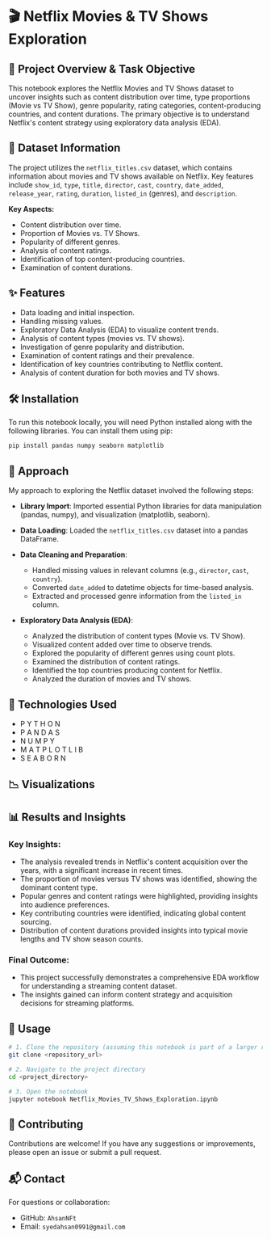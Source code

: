 # 🎬 Netflix Movies & TV Shows Exploration

## 📌 Project Overview & Task Objective

This notebook explores the Netflix Movies and TV Shows dataset to uncover insights such as content distribution over time, type proportions (Movie vs TV Show), genre popularity, rating categories, content-producing countries, and content durations. The primary objective is to understand Netflix's content strategy using exploratory data analysis (EDA).

## 📂 Dataset Information

The project utilizes the `netflix_titles.csv` dataset, which contains information about movies and TV shows available on Netflix. Key features include `show_id`, `type`, `title`, `director`, `cast`, `country`, `date_added`, `release_year`, `rating`, `duration`, `listed_in` (genres), and `description`.

**Key Aspects:**
- Content distribution over time.
- Proportion of Movies vs. TV Shows.
- Popularity of different genres.
- Analysis of content ratings.
- Identification of top content-producing countries.
- Examination of content durations.

## ✨ Features

- Data loading and initial inspection.
- Handling missing values.
- Exploratory Data Analysis (EDA) to visualize content trends.
- Analysis of content types (movies vs. TV shows).
- Investigation of genre popularity and distribution.
- Examination of content ratings and their prevalence.
- Identification of key countries contributing to Netflix content.
- Analysis of content duration for both movies and TV shows.

## 🛠️ Installation

To run this notebook locally, you will need Python installed along with the following libraries. You can install them using pip:
```bash
pip install pandas numpy seaborn matplotlib
```

## 🚀 Approach

My approach to exploring the Netflix dataset involved the following steps:

- **Library Import**: Imported essential Python libraries for data manipulation (pandas, numpy), and visualization (matplotlib, seaborn).
  
- **Data Loading**: Loaded the `netflix_titles.csv` dataset into a pandas DataFrame.

- **Data Cleaning and Preparation**:
  - Handled missing values in relevant columns (e.g., `director`, `cast`, `country`).
  - Converted `date_added` to datetime objects for time-based analysis.
  - Extracted and processed genre information from the `listed_in` column.
    
- **Exploratory Data Analysis (EDA)**:
  - Analyzed the distribution of content types (Movie vs. TV Show).
  - Visualized content added over time to observe trends.
  - Explored the popularity of different genres using count plots.
  - Examined the distribution of content ratings.
  - Identified the top countries producing content for Netflix.
  - Analyzed the duration of movies and TV shows.

## 🧰 Technologies Used
- P Y T H O N
- P A N D A S
- N U M P Y
- M A T P L O T L I B
- S E A B O R N

## 📉 Visualizations


## 📊 Results and Insights

### Key Insights:
  - The analysis revealed trends in Netflix's content acquisition over the years, with a significant increase in recent times.
  - The proportion of movies versus TV shows was identified, showing the dominant content type.
  - Popular genres and content ratings were highlighted, providing insights into audience preferences.
  - Key contributing countries were identified, indicating global content sourcing.
  - Distribution of content durations provided insights into typical movie lengths and TV show season counts.
    
### Final Outcome:
  - This project successfully demonstrates a comprehensive EDA workflow for understanding a streaming content dataset.
  - The insights gained can inform content strategy and acquisition decisions for streaming platforms.

## 🧪 Usage

```bash
# 1. Clone the repository (assuming this notebook is part of a larger repository)
git clone <repository_url>

# 2. Navigate to the project directory
cd <project_directory>

# 3. Open the notebook
jupyter notebook Netflix_Movies_TV_Shows_Exploration.ipynb

```

## 🤝 Contributing

Contributions are welcome! If you have any suggestions or improvements, please open an issue or submit a pull request.

## 📬 Contact

For questions or collaboration:
- GitHub: `AhsanNFt`
- Email: `syedahsan0991@gmail.com`

